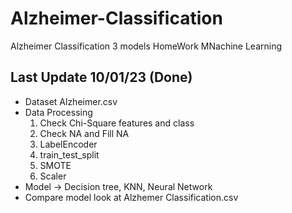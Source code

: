 # Alzheimer-Classification
Alzheimer Classification 3 models
HomeWork MNachine Learning

## Last Update 10/01/23 (Done)
- Dataset Alzheimer.csv
- Data Processing
  1. Check Chi-Square features and class
  2. Check NA and Fill NA
  3. LabelEncoder
  4. train_test_split
  5. SMOTE
  6. Scaler
- Model -> Decision tree, KNN, Neural Network
- Compare model look at Alzhemer Classification.csv
